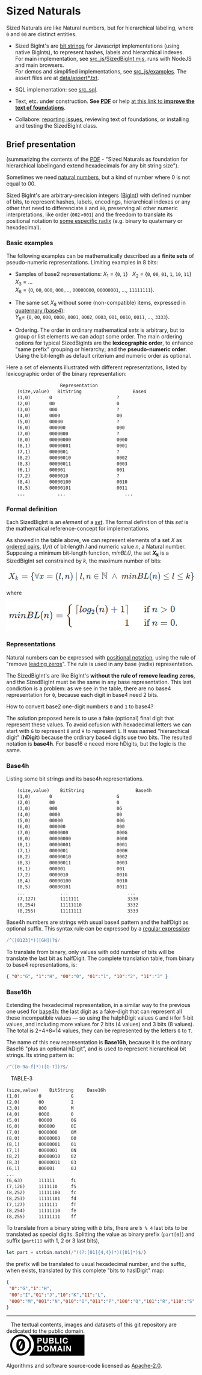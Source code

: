 # Sized Naturals

Sized Naturals are like Natural numbers, but  for hierarchical labeling, where `0` and `00` are distinct entities.

* Sized BigInt's are [bit strings](https://en.wikipedia.org/wiki/Bit_array#Language_support) for Javascript implementations (using native BigInts), to represent hashes, labels and hierarchical indexes. <br/>For main implementation, see  [src_js/SizedBigInt.mjs](src_js/SizedBigInt.mjs), runs with NodeJS and main browsers.<br/> For demos and simplified implementations, see  [src_js/examples](src_js/examples). The assert files are at [data/assert*.txt](data).

* SQL implementation: see [src_sql](src_sql).

* Text, etc. under construction. **See [PDF](http://osm.codes/_foundations/art1.pdf)** or help [at this link to **improve the text of foundations**](https://docs.google.com/document/d/19_X_QXpY56-72Aw7voWoPXclcGuZi7fosCNDj6uOcQM/).

* Collabore: [reporting issues](https://github.com/ppKrauss/SizedBigInt/issues), reviewing text of foundations, or installing and testing the SizedBigInt class.

## Brief presentation

(summarizing the contents of the [PDF](http://osm.codes/_foundations/art1.pdf) - "Sized Naturals as foundation for hierarchical labelingand extend hexadecimals for any bit string size").

Sometimes we need [natural numbers](https://en.wikipedia.org/wiki/Natural_number), but a kind of number where 0 is not equal to 00.

Sized BigInt's are arbitrary-precision integers ([BigInt](https://developer.mozilla.org/en-US/docs/Web/JavaScript/Reference/Global_Objects/BigInt)) with defined number of bits, to represent hashes, labels, encodings, hierarchical indexes or any other that need to differenciate `0` and `00`,  preserving all other numeric interpretations, like order (`002`&gt;`001`) and the freedom to translate its positional  notation to  [some especific radix](https://en.wikipedia.org/wiki/Radix#In_numeral_systems) (e.g. binary to quaternary or hexadecimal).

### Basic examples

The following examples  can be mathematically described as a **finite sets** of pseudo-numeric representations.  Limiting examples in 8 bits:

* Samples of base2 representations:  <i>X</i><sub>1</sub>&nbsp;=&nbsp;{`0`, `1`} &nbsp; <i>X</i><sub>2</sub>&nbsp;=&nbsp;{`0`, `00`, `01`, `1`, `10`, `11`} &nbsp; <i>X</i><sub>3</sub>&nbsp;=&nbsp;... <br/><i>X</i><sub>8</sub>&nbsp;=&nbsp;{`0`, `00`, `000`, `000`,..., `00000000`, `00000001`, ..., `11111111`}.

* The same set <i>X</i><sub>8</sub> without some (non-compatible) items, expressed in [quaternary (base4)](https://en.wikipedia.org/wiki/Quaternary_numeral_system): <br/><i>Y</i><sub>8</sub>=&nbsp;{`0`, `00`, `000`, `0000`, `0001`, `0002`, `0003`, `001`, `0010`, `0011`, ..., `3333`}.

* Ordering. The order in ordinary mathematical *sets* is arbitrary, but to group or list elements we can adopt some order.  The main ordering options for typical SizedBigInts are the **lexicographic order**, to enhance "same prefix" grouping or hierarchy; and the **pseudo-numeric order**. Using the bit-length as default criterium and numeric order as optional.

Here a set of elements illustrated with different representations, listed by lexicographic order of the binary representation:
```
                    Representation   
    (size,value)   BitString                   Base4
    (1,0)	    0                        ?
    (2,0)	    00                       0
    (3,0)	    000                      ?
    (4,0)	    0000                     00
    (5,0)	    00000                    ?
    (6,0)	    000000                   000
    (7,0)	    0000000                  ?
    (8,0)	    00000000                 0000
    (8,1)	    00000001                 0001
    (7,1)	    0000001                  ?
    (8,2)	    00000010                 0002
    (8,3)	    00000011                 0003
    (6,1)	    000001                   001
    (7,2)	    0000010                  ?
    (8,4)	    00000100                 0010
    (8,5)	    00000101                 0011
    ...            ...                      ...
```
### Formal definition

Each SizedBigInt is an *element* of a [*set*](https://en.wikipedia.org/wiki/Set_theory). The formal definition of this *set* is the mathematical reference-concept for implementations.

As showed in the table above, we can represent elements of a set *X* as [ordered pairs](https://en.wikipedia.org/wiki/Ordered_pair), (*l*,*n*) of bit&#8209;length&nbsp;*l*  and numeric value&nbsp;*n*, a Natural number.  Supposing a minimum bit-length function, *minBL()*, the set <b><i>X</i><sub>k</sub></b> is a SizedBigInt set constrained by  *k*, the maximum number of bits:
<!--![](assets/equations02.344px.png)-->

![](assets/equation06-main.png)

where

![](assets/equation06-minBL.v2.png)



### Representations

Natural numbers can be expressed with [positional notation](https://en.wikipedia.org/wiki/Positional_notation), using the rule of "remove [leading zeros](https://en.wikipedia.org/wiki/Leading_zero)".  The rule is used in any base (radix) representation.

The SizedBigInt's are like BigInt's **without the rule of remove leading zeros**, and the SizedBigInt must be the same in any base representation. This last condiction is a problem: as we see in the table, there are no base4 representation for `0`, because each digit in base4 need 2 bits.

How to convert base2 one-digit numbers `0` and `1` to base4?

The solution proposed here is to use a fake (optional) final digit that represent these values. To avoid cofusion with hexadecimal letters we can start with `G` to represent `0` and `H` to represent `1`.  It was named "hierarchical digit" (**hDigit**) because the ordinary base4 digits use two bits. The resulted notation is **base4h**. For base16 e neeed more hDigits, but the logic is the same.

### Base4h

Listing some bit strings and its base4h representations.

```
    (size,value)    BitString                   Base4h
    (1,0)	    0                        G
    (2,0)	    00                       0
    (3,0)	    000                      0G
    (4,0)	    0000                     00
    (5,0)	    00000                    00G
    (6,0)	    000000                   000
    (7,0)	    0000000                  000G
    (8,0)	    00000000                 0000
    (8,1)	    00000001                 0001
    (7,1)	    0000001                  000H
    (8,2)	    00000010                 0002
    (8,3)	    00000011                 0003
    (6,1)	    000001                   001
    (7,2)	    0000010                  001G
    (8,4)	    00000100                 0010
    (8,5)	    00000101                 0011
    ...             ...                      ...
    (7,127)         1111111                  333H
    (8,254)         11111110                 3332
    (8,255)         11111111                 3333
```
Base4h numbers are strings with usual base4 pattern and the halfDigit as optional suffix. This syntax rule can be expressed by a [regular expression](https://en.wikipedia.org/wiki/Regular_expression):

```js
/^([0123]*)([GH])?$/
```
To translate from binary, only values with odd number of bits will be translate the last bit as halfDigit. The complete translation table, from binary to base4 representations, is:

```json
{ "0":"G", "1":"H", "00":"0", "01":"1", "10":"2", "11":"3" }
```

### Base16h

Extending the hexadecimal representation, in a similar way to the previous one used for [base4h](#Base4h): the last digit as a fake-digit that can represent all these incompatible values  &mdash; so using the halphDigit values `G` and `H` for 1-bit values, and including more values for 2 bits (4 values) and 3 bits (8 values). The total is 2+4+8=14 values, they can be represented by the letters `G` to `T`.

The name of this new representation is **Base16h**, because it is the ordinary Base16 "plus an optional hDigit", and is used to represent hierarchical bit strings. Its string pattern is:

```js
/^([0-9a-f]*)([G-T])?$/
```
&nbsp;&nbsp; TABLE-3

```
(size,value)  	BitString     Base16h
(1,0)		0       	G
(2,0)		00      	I
(3,0)		000     	M
(4,0)		0000    	0
(5,0)		00000   	0G
(6,0)		000000  	0I
(7,0)		0000000 	0M
(8,0)		00000000	00
(8,1)		00000001	01
(7,1)		0000001 	0N
(8,2)		00000010	02
(8,3)		00000011	03
(6,1)		000001  	0J
...
(6,63) 		111111  	fL
(7,126)		1111110 	fS
(8,252)		11111100	fc
(8,253)		11111101	fd
(7,127)		1111111 	fT
(8,254)		11111110	fe
(8,255)		11111111	ff
```

To translate from a binary string with *b* bits, there are `b % 4` last bits to be translated as special digits. Splitting the value as binary prefix (`part[0]`) and suffix (`part[1]` with 1, 2 or 3 last bits),
```js
let part = strbin.match(/^((?:[01]{4,4})*)([01]*)$/)
```
the prefix will be translated to usual hexadecimal number, and the suffix, when exists,  translated by this complete "bits to haslDigit" map:

```json
{
 "0":"G","1":"H",
 "00":"I","01":"J","10":"K","11":"L",
 "000":"M","001":"N","010":"O","011":"P","100":"Q","101":"R","110":"S","111":"T"
}
```


------

&#160;&#160; The textual contents, images and datasets of this git repository are dedicated to the public domain.<br/>&#160;&#160;[![](assets/CC0-logo-200px.png)](https://creativecommons.org/publicdomain/zero/1.0/)

Algorithms and software source-code licensed as [Apache-2.0](http://www.apache.org/licenses/LICENSE-2.0).
